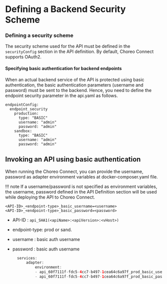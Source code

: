 # Defining a Backend Security Scheme

### Defining a security scheme

The security scheme used for the API must be defined in the `securityConfig` section in the API definition. By default, Choreo Connect supports OAuth2.

#### Specifying basic authentication for backend endpoints

When an actual backend service of the API is protected using basic authentication, the basic authentication parameters (username and password) must be sent to the backend. Hence, you need to define the endpoint security parameter in the api.yaml as follows.

  ```
  endpointConfig:
    endpoint_security
      production:
        type: "BASIC"
        username: "admin"
        password: "admin"
      sandbox:
        type: "BASIC"
        username: "admin"
        password: "admin"
  ```
## Invoking an API using basic authentication

When running the Choreo Connect, you can provide the username, password as adapter environment variables at docker-composer.yaml file.

!!! note 
    If a username/password is not specified as environment variables, the username, password defined in the API Definition section will be used while deploying the 
    API to Choreo Connect.

```
<API-ID>_<endpoint-type>_basic_username=<username>
<API-ID>_<endpoint-type>_basic_password=<password>
```

- API-ID : `api_SHA1(<apiName>:<apiVersion>:<vHost>)`
- endpoint-type: prod or sand.
- username : basic auth username
- password : basic auth username

  ``` java tab="Example"
    services:
        adapter:
            environment:
            - api_60f7111f-fdc5-4cc7-b497-1cea64c6a97f_prod_basic_username="admin"
            - api_60f7111f-fdc5-4cc7-b497-1cea64c6a97f_prod_basic_password="admin"
  ```

